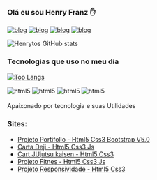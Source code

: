 
### Olá eu sou Henry Franz ✋

[![blog](https://img.shields.io/badge/WhatsApp-25D366?style=for-the-badge&logo=whatsapp&logoColor=white)](https://wa.me/5511967603378)
[![blog](https://img.shields.io/badge/Facebook-1877F2?style=for-the-badge&logo=facebook&logoColor=white)](https://www.facebook.com/profile.php?id=100035259228757)
[![blog](https://img.shields.io/badge/Instagram-E4405F?style=for-the-badge&logo=instagram&logoColor=white)](https://www.instagram.com/_henry2928/)
[![blog](https://img.shields.io/badge/Telegram-2CA5E0?style=for-the-badge&logo=telegram&logoColor=white)](https://t.me/Devhenry)

![Henrytos GitHub stats](https://github-readme-stats.vercel.app/api?username=Henrytos&show_icons=true&theme=radical)

### Tecnologias que uso no meu dia
[![Top Langs](https://github-readme-stats.vercel.app/api/top-langs/?username=Henrytos)](https://github.com/anuraghazra/github-readme-stats)
<div style="display: inli_block">
<img align="center" alt="html5" src="https://img.shields.io/badge/HTML5-E34F26?style=for-the-badge&logo=html5&logoColor=white">
<img align="center" alt="html5" src="https://img.shields.io/badge/CSS3-1572B6?style=for-the-badge&logo=css3&logoColor=white">
<img align="center" alt="html5" src="https://img.shields.io/badge/JavaScript-F7DF1E?style=for-the-badge&logo=javascript&logoColor=black">
<img align="center" alt="html5" src="https://img.shields.io/badge/Bootstrap-563D7C?style=for-the-badge&logo=bootstrap&logoColor=white">

</div>
<br/>
Apaixonado  por tecnologia e suas Utilidades

### Sites:
- [Projeto Portifolio - Html5 Css3 Bootstrap V5.0](https://stalwart-fox-a11553.netlify.app/)
- [Carta Deji - Html5 Css3 Js](https://loquacious-dragon-88246f.netlify.app/)
- [Cart JUjutsu kaisen - Html5 Css3 ](https://cozy-longma-ae1f16.netlify.app/)
- [Projeto Fitnes - Html5 Css3 Js ](https://henrytos.github.io/GRID-FLEXBOX/Exercicio%20flex+grid/)
- [Projeto Responsividade - Html5 Css3](https://warm-madeleine-519bf5.netlify.app/)
